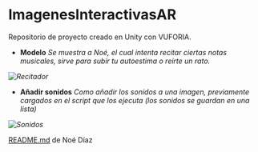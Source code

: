 # ImagenesInteractivasAR

Repositorio de proyecto creado en Unity con VUFORIA.


* **Modelo**
_Se muestra a Noé, el cual intenta recitar ciertas notas musicales, sirve para subir tu autoestima o reirte un rato._

_![Recitador](https://i.imgur.com/NcLKgWL.jpg?1)_

* **Añadir sonidos**
_Como añadir los sonidos a una imagen, previamente cargados en el script que los ejecuta (los sonidos se guardan en una lista)_

_![Sonidos](https://i.imgur.com/FM4oR01.png)_


[README.md](README.md) de  Noé Díaz

